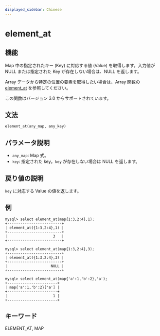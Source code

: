 ```yaml
---
displayed_sidebar: Chinese
---
```


# element_at

## 機能

Map 中の指定されたキー (Key) に対応する値 (Value) を取得します。入力値が NULL または指定された Key が存在しない場合は、NULL を返します。

Array データから特定の位置の要素を取得したい場合は、Array 関数の [element_at](../array-functions/element_at.md) を参照してください。

この関数はバージョン 3.0 からサポートされています。

## 文法

```Haskell
element_at(any_map, any_key)
```

## パラメータ説明

- `any_map`: Map 式。
- `key`: 指定された key。`key` が存在しない場合は NULL を返します。

## 戻り値の説明

`key` に対応する Value の値を返します。

## 例

```plain text
mysql> select element_at(map{1:3,2:4},1);
+-------------------------+
| element_at({1:3,2:4},1) |
+-------------------------+
|                     3   |
+-------------------------+

mysql> select element_at(map{1:3,2:4},3);
+-------------------------+
| element_at({1:3,2:4},3) |
+-------------------------+
|                    NULL |
+-------------------------+

mysql> select element_at(map{'a':1,'b':2},'a');
+-----------------------+
| map{'a':1,'b':2}['a'] |
+-----------------------+
|                     1 |
+-----------------------+
```

## キーワード

ELEMENT_AT, MAP
